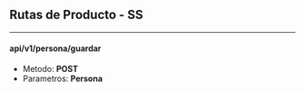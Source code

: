 ## Rutas de Producto - SS
****
#### api/v1/persona/guardar
- Metodo: **POST**
- Parametros: **Persona**
